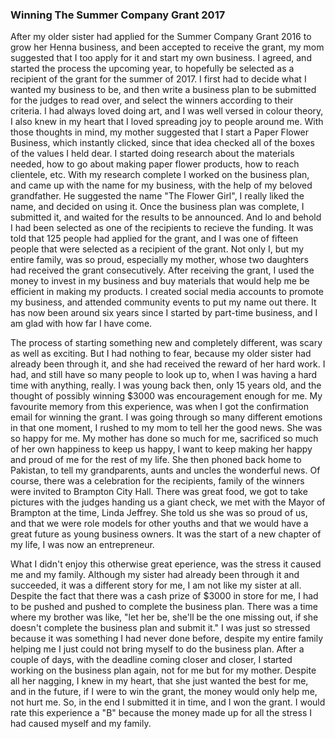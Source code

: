 ### Winning The Summer Company Grant 2017

After my older sister had applied for the Summer Company Grant 2016 to grow her Henna business, and been accepted to receive the grant, my mom suggested that I too apply for it and start my own business. I agreed, and started the process the upcoming year, to hopefully be selected as a recipient of the grant for the summer of 2017. I first had to decide what I wanted my business to be, and then write a business plan to be submitted for the judges to read over, and select the winners according to their criteria. I had always loved doing art, and I was well versed in colour theory, I also knew in my heart that I loved spreading joy to people around me. With those thoughts in mind, my mother suggested that I start a Paper Flower Business, which instantly clicked, since that idea checked all of the boxes of the values I held dear. I started doing research about the materials needed, how to go about making paper flower products, how to reach clientele, etc. With my research complete I worked on the business plan, and came up with the name for my business, with the help of my beloved grandfather. He suggested the name "The Flower Girl", I really liked the name, and decided on using it. Once the business plan was complete, I submitted it, and waited for the results to be announced. And lo and behold I had been selected as one of the recipients to recieve the funding. It was told that 125 people had applied for the grant, and I was one of fifteen people that were selected as a recipient of the grant. Not only I, but my entire family, was so proud, especially my mother, whose two daughters had received the grant consecutively. After receiving the grant, I used the money to invest in my business and buy materials that would help me be efficient in making my products. I created social media accounts to promote my business, and attended community events to put my name out there. It has now been around six years since I started by part-time business, and I am glad with how far I have come.



The process of starting something new and completely different, was scary as well as exciting. But I had nothing to fear, because my older sister had already been through it, and she had received the reward of her hard work. I had, and still have so many people to look up to, when I was having a hard time with anything, really. I was young back then, only 15 years old, and the thought of possibly winning $3000 was encouragement enough for me. My favourite memory from this experience, was when I got the confirmation email for winning the grant. I was going through so many different emotions in that one moment, I rushed to my mom to tell her the good news. She was so happy for me. My mother has done so much for me, sacrificed so much of her own happiness to keep us happy, I want to keep making her happy and proud of me for the rest of my life. She then phoned back home to Pakistan, to tell my grandparents, aunts and uncles the wonderful news. Of course, there was a celebration for the recipients, family of the winners were invited to Brampton City Hall. There was great food, we got to take pictures with the judges handing us a giant check, we met with the Mayor of Brampton at the time, Linda Jeffrey. She told us she was so proud of us, and that we were role models for other youths and that we would have a great future as young business owners. It was the start of a new chapter of my life, I was now an entrepreneur.

What I didn't enjoy this otherwise great eperience, was the stress it caused me and my family. Although my sister had already been through it and succeeded, it was a different story for me, I am not like my sister at all. Despite the fact that there was a cash prize of $3000 in store for me, I had to be pushed and pushed to complete the business plan. There was a time where my brother was like, "let her be, she'll be the one missing out, if she doesn't complete the business plan and submit it." I was just so stressed because it was something I had never done before, despite my entire family helping me I just could not bring myself to do the business plan. After a couple of days, with the deadline coming closer and closer, I started working on the business plan again, not for me but for my mother. Despite all her nagging, I knew in my heart, that she just wanted the best for me, and in the future, if I were to win the grant, the money would only help me, not hurt me. So, in the end I submitted it in time, and I won the grant. I would rate this experience a "B" because the money made up for all the stress I had caused myself and my family.